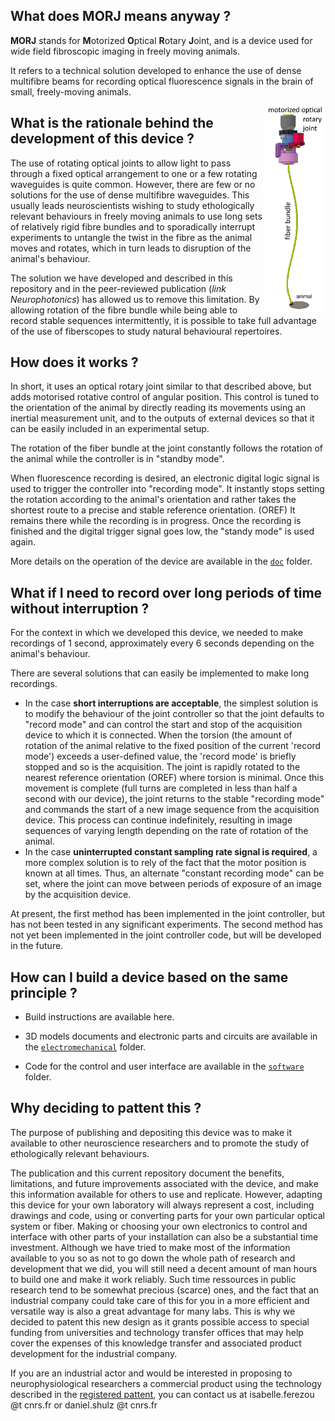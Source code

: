 ## What does MORJ means anyway ?     

**MORJ** stands for **M**otorized **O**ptical **R**otary **J**oint, and is a device used for wide field fibroscopic imaging in freely moving animals.

It refers to a technical solution developed to enhance the use of dense multifibre beams for recording optical fluorescence signals in the brain of small, freely-moving animals. 

<div style="clear: both;">
 <img src="README.assets/shema_vue_large_labels.png" alt="MORJ" style="width : 20%;float:right;" align="right"> 
</div><h2> What is the rationale behind the development of this device ?</h2>

The use of rotating optical joints to allow light to pass through a fixed optical arrangement to one or a few rotating waveguides is quite common. However, there are few or no solutions for the use of dense multifibre waveguides. This usually leads neuroscientists wishing to study ethologically relevant behaviours in freely moving animals to use long sets of relatively rigid fibre bundles and to sporadically interrupt experiments to untangle the twist in the fibre as the animal moves and rotates, which in turn leads to disruption of the animal's behaviour.

The solution we have developed and described in this repository and in the peer-reviewed publication (*link Neurophotonics*) has allowed us to remove this limitation. By allowing rotation of the fibre bundle while being able to record stable sequences intermittently, it is possible to take full advantage of the use of fiberscopes to study natural behavioural repertoires.

## How does it works ?

In short, it uses an optical rotary joint similar to that described above, but adds motorised rotative control of angular position. This control is tuned to the orientation of the animal by directly reading its movements using an inertial measurement unit, and to the outputs of external devices so that it can be easily included in an experimental setup.

The rotation of the fiber bundle at the joint constantly follows the rotation of the animal while the controller is in "standby mode".

When fluorescence recording is desired, an electronic digital logic signal is used to trigger the controller into "recording mode". It instantly stops setting the rotation according to the animal's orientation and rather takes the shortest route to a precise and stable reference orientation. (OREF) It remains there while the recording is in progress. Once the recording is finished and the digital trigger signal goes low, the "standy mode" is used again.

More details on the operation of the device are available in the [`doc`](./doc) folder.

## What if I need to record over long periods of time without interruption ?

For the context in which we developed this device, we needed to make recordings of 1 second, approximately every 6 seconds depending on the animal's behaviour.

There are several solutions that can easily be implemented to make long recordings.

- In the case **short interruptions are acceptable**,  the simplest solution is to modify the behaviour of the joint controller so that the joint defaults to "record mode" and can control the start and stop of the acquisition device to which it is connected. When the torsion (the amount of rotation of the animal relative to the fixed position of the current 'record mode') exceeds a user-defined value, the 'record mode' is briefly stopped and so is the acquisition. The joint is rapidly rotated to the nearest reference orientation (OREF) where torsion is minimal. Once this movement is complete (full turns are completed in less than half a second with our device), the joint returns to the stable "recording mode" and commands the start of a new image sequence from the acquisition device. This process can continue indefinitely, resulting in image sequences of varying length depending on the rate of rotation of the animal.
- In the case **uninterrupted constant sampling rate signal is required**, a more complex solution is to rely of the fact that the motor position is known at all times. Thus, an alternate "constant recording mode" can be set, where the joint can move between periods of exposure of an image by the acquisition device.

At present, the first method has been implemented in the joint controller, but has not been tested in any significant experiments. The second method has not yet been implemented in the joint controller code, but will be developed in the future. 

## How can I build a device based on the same principle ?

- Build instructions are available here.

- 3D models documents and electronic parts and circuits are available in the [`electromechanical`](./electromechanical) folder.

- Code for the control and user interface are available in the [`software`](./software) folder.

## Why deciding to pattent this ?

The purpose of publishing and depositing this device was to make it available to other neuroscience researchers and to promote the study of ethologically relevant behaviours.

The publication and this current repository document the benefits, limitations, and future improvements associated with the device, and make this information available for others to use and replicate. However, adapting this device for your own laboratory will always represent a cost, including drawings and code, using or converting parts for your own particular optical system or fiber. Making or choosing your own electronics to control and interface with other parts of your installation can also be a substantial time investment. Although we have tried to make most of the information available to you so as not to go down the whole path of research and development that we did, you will still need a decent amount of man hours to build one and make it work reliably. Such time ressources in public research tend to be somewhat precious (scarce) ones, and the fact that an industrial company could take care of this for you in a more efficient and versatile way is also a great advantage for many labs. This is why we decided to patent this new design as it grants possible access to special funding from universities and technology transfer offices that may help cover the expenses of this knowledge transfer and associated product development for the industrial company.

If you are an industrial actor and would be interested in proposing to neurophysiological researchers a commercial product using the technology described in the [registered pattent](https://data.inpi.fr/brevets/FR3121999), you can contact us at isabelle.ferezou @t cnrs.fr or daniel.shulz @t cnrs.fr 

